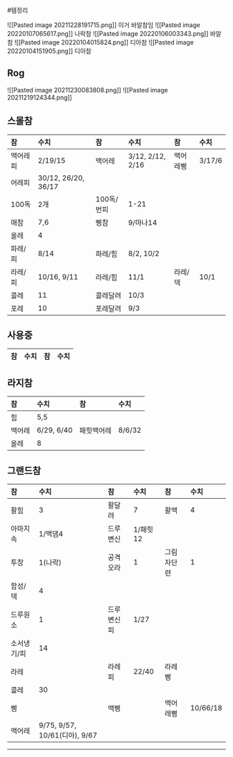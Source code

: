#템정리 

![[Pasted image 20211228191715.png]] 이거 바알참임
![[Pasted image 20220107065617.png]] 나락참
![[Pasted image 20220106003343.png]] 바알참
![[Pasted image 20220104015824.png]] 디아참
![[Pasted image 20220104151905.png]] 디아참



Rog
---
![[Pasted image 20211230083808.png]]
![[Pasted image 20211219124344.png]]

스몰참
---
|참|수치|참|수치|참|수치|
|:---|:---|:---|:---|:---|:---|
|맥어레피|2/19/15|맥어레|3/12, 2/12, 2/16|맥어레삥|3/17/6|
|어레피|30/12, 26/20, 36/17|
|100독|2개|100독/번피|1-21|
|매참|7,6|삥참|9/마나14|
|올레|4|
|파레/피|8/14|파레/힘|8/2, 10/2|
|라레/피|10/16, 9/11|라레/힘|11/1|라레/덱|10/1|
|콜레|11|콜레달려|10/3|
|포레|10|포레달려|9/3|


사용중
---
|참|수치|참|수치|
|:---|:---|:---|:---|

라지참
---
|참|수치|참|수치|
|:---|:----|:---|:---|
|힘|5,5|
|맥어레|6/29, 6/40|패힛맥어레|8/6/32|
|올레|8|


그랜드참
---
|참|수치|참|수치|참|수치|
|:---|:----|:---|:---|:---|:---|
|활힘|3|활달려|7|활맥|4|
|아마지속|1/맥댐4|드루변신|1/패힛12|
|투창|1(나락)|공격오라|1|그림자단련|1|
|함성/덱| 4|
|드루원소|1|드루변신피|1/27|
|소서냉기/피| 14|
|라레||라레피|22/40|라레삥||
|콜레|30|
|삥||맥삥||맥어레삥| 10/66/18|
|맥어레| 9/75, 9/57, 10/61(디아), 9/67||






----------------





